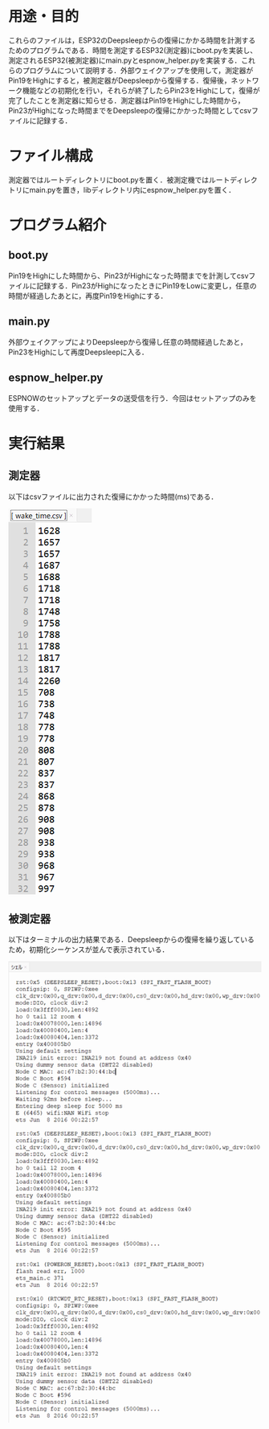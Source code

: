 # 用途・目的
これらのファイルは，ESP32のDeepsleepからの復帰にかかる時間を計測するためのプログラムである．時間を測定するESP32(測定器)にboot.pyを実装し、測定されるESP32(被測定器)にmain.pyとespnow_helper.pyを実装する．これらのプログラムについて説明する．外部ウェイクアップを使用して，測定器がPin19をHighにすると，被測定器がDeepsleepから復帰する．復帰後，ネットワーク機能などの初期化を行い，それらが終了したらPin23をHighにして，復帰が完了したことを測定器に知らせる．測定器はPin19をHighにした時間から，Pin23がHighになった時間までをDeepsleepの復帰にかかった時間としてcsvファイルに記録する．

# ファイル構成
測定器ではルートディレクトリにboot.pyを置く．被測定機ではルートディレクトリにmain.pyを置き，libディレクトリ内にespnow_helper.pyを置く．

# プログラム紹介
## boot.py
Pin19をHighにした時間から、Pin23がHighになった時間までを計測してcsvファイルに記録する．Pin23がHighになったときにPin19をLowに変更し，任意の時間が経過したあとに，再度Pin19をHighにする．

## main.py
外部ウェイクアップによりDeepsleepから復帰し任意の時間経過したあと，Pin23をHighにして再度Deepsleepに入る．

## espnow_helper.py
ESPNOWのセットアップとデータの送受信を行う．今回はセットアップのみを使用する．
# 実行結果
## 測定器
以下はcsvファイルに出力された復帰にかかった時間(ms)である．

![image](https://github.com/cdsl-research/ESP32_measurement_Deepsleep_wakeup_time/blob/master/%E6%B8%AC%E5%AE%9A%E5%99%A8%E3%81%AE%E5%AE%9F%E8%A1%8C%E7%B5%90%E6%9E%9C.png)

## 被測定器
以下はターミナルの出力結果である．Deepsleepからの復帰を繰り返しているため，初期化シーケンスが並んで表示されている．

![image](https://github.com/cdsl-research/ESP32_measurement_Deepsleep_wakeup_time/blob/master/%E8%A2%AB%E6%B8%AC%E5%AE%9A%E5%99%A8%E3%81%AE%E5%AE%9F%E8%A1%8C%E7%B5%90%E6%9E%9C.png)

